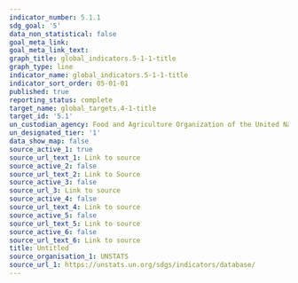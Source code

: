 ```yaml
---
indicator_number: 5.1.1
sdg_goal: '5'
data_non_statistical: false
goal_meta_link: 
goal_meta_link_text: 
graph_title: global_indicators.5-1-1-title
graph_type: line
indicator_name: global_indicators.5-1-1-title
indicator_sort_order: 05-01-01
published: true
reporting_status: complete
target_name: global_targets.4-1-title
target_id: '5.1'
un_custodian_agency: Food and Agriculture Organization of the United Nations (FAO)
un_designated_tier: '1'
data_show_map: false
source_active_1: true
source_url_text_1: Link to source
source_active_2: false
source_url_text_2: Link to Source
source_active_3: false
source_url_3: Link to source
source_active_4: false
source_url_text_4: Link to source
source_active_5: false
source_url_text_5: Link to source
source_active_6: false
source_url_text_6: Link to source
title: Untitled
source_organisation_1: UNSTATS
source_url_1: https://unstats.un.org/sdgs/indicators/database/
---
```

